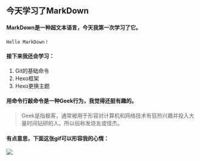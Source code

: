 ## 今天学习了MarkDown
#### MarkDown是一种超文本语言，今天我第一次学习了它。
`Hello MarkDown！`
#### 接下来我还会学习：
1. Git的基础命令
1. Hexo框架
1. Hexo更换主题
#### 用命令行敲命令是一种Geek行为，我觉得还挺有趣的。
>Geek是指极客，通常被用于形容对计算机和网络技术有狂热兴趣并投入大量时间钻研的人。所以俗称发烧友或怪杰。
#### 有点意思，下面这张gif可以形容我的心情：
![ ]( https://qgt-style.oss-cn-hangzhou.aliyuncs.com/newcoursep4/g1/g1-2-2/tenor.gif "动图")
